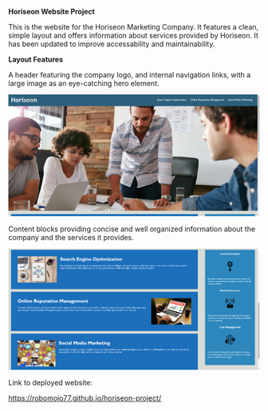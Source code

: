 **Horiseon Website Project**

This is the website for the Horiseon Marketing Company. It features a clean, simple layout and offers information about services provided by Horiseon. It has been updated to improve accessability and maintainability.

**Layout Features**

A header featuring the company logo, and internal navigation links, with a large image as an eye-catching hero element.

![Horiseon-Header](./assets/images/Horiseon-Header.png)

Content blocks providing concise and well organized information about the company and the services it provides.

![Horiseon-ContentBlocks.png](./assets/images/Horiseon-ContentBlocks.png)

Link to deployed website:

https://robomojo77.github.io/horiseon-project/
